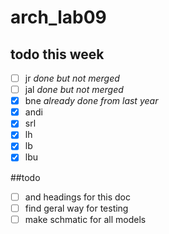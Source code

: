 # arch_lab09


## todo this week
- [ ] jr _done but not merged_
- [ ] jal _done but not merged_
- [x] bne _already done from last year_
- [x] andi
- [x] srl
- [x] lh
- [x] lb
- [x] lbu

##todo 

- [ ] and headings for this doc
- [ ] find geral way for testing
- [ ] make schmatic for all models
